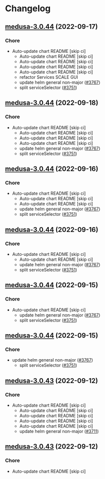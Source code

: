 # Changelog



## [medusa-3.0.44](https://github.com/truecharts/charts/compare/medusa-3.0.43...medusa-3.0.44) (2022-09-17)

### Chore

- Auto-update chart README [skip ci]
  - Auto-update chart README [skip ci]
  - Auto-update chart README [skip ci]
  - Auto-update chart README [skip ci]
  - Auto-update chart README [skip ci]
  - refactor Services SCALE GUI
  - update helm general non-major ([#3767](https://github.com/truecharts/charts/issues/3767))
  - split serviceSelector ([#3751](https://github.com/truecharts/charts/issues/3751))




## [medusa-3.0.44](https://github.com/truecharts/charts/compare/medusa-3.0.43...medusa-3.0.44) (2022-09-18)

### Chore

- Auto-update chart README [skip ci]
  - Auto-update chart README [skip ci]
  - Auto-update chart README [skip ci]
  - Auto-update chart README [skip ci]
  - update helm general non-major ([#3767](https://github.com/truecharts/charts/issues/3767))
  - split serviceSelector ([#3751](https://github.com/truecharts/charts/issues/3751))




## [medusa-3.0.44](https://github.com/truecharts/charts/compare/medusa-3.0.43...medusa-3.0.44) (2022-09-16)

### Chore

- Auto-update chart README [skip ci]
  - Auto-update chart README [skip ci]
  - Auto-update chart README [skip ci]
  - update helm general non-major ([#3767](https://github.com/truecharts/charts/issues/3767))
  - split serviceSelector ([#3751](https://github.com/truecharts/charts/issues/3751))




## [medusa-3.0.44](https://github.com/truecharts/charts/compare/medusa-3.0.43...medusa-3.0.44) (2022-09-16)

### Chore

- Auto-update chart README [skip ci]
  - Auto-update chart README [skip ci]
  - update helm general non-major ([#3767](https://github.com/truecharts/charts/issues/3767))
  - split serviceSelector ([#3751](https://github.com/truecharts/charts/issues/3751))




## [medusa-3.0.44](https://github.com/truecharts/charts/compare/medusa-3.0.43...medusa-3.0.44) (2022-09-15)

### Chore

- Auto-update chart README [skip ci]
  - update helm general non-major ([#3767](https://github.com/truecharts/charts/issues/3767))
  - split serviceSelector ([#3751](https://github.com/truecharts/charts/issues/3751))




## [medusa-3.0.44](https://github.com/truecharts/charts/compare/medusa-3.0.43...medusa-3.0.44) (2022-09-15)

### Chore

- update helm general non-major ([#3767](https://github.com/truecharts/charts/issues/3767))
  - split serviceSelector ([#3751](https://github.com/truecharts/charts/issues/3751))




## [medusa-3.0.43](https://github.com/truecharts/charts/compare/medusa-3.0.42...medusa-3.0.43) (2022-09-12)

### Chore

- Auto-update chart README [skip ci]
  - Auto-update chart README [skip ci]
  - Auto-update chart README [skip ci]
  - Auto-update chart README [skip ci]
  - Auto-update chart README [skip ci]
  - update helm general non-major ([#3711](https://github.com/truecharts/charts/issues/3711))




## [medusa-3.0.43](https://github.com/truecharts/charts/compare/medusa-3.0.42...medusa-3.0.43) (2022-09-12)

### Chore

- Auto-update chart README [skip ci]
